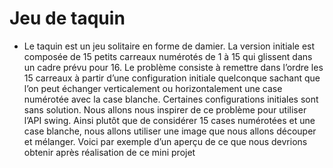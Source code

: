 # Jeu de taquin
- Le taquin est un jeu solitaire en forme de damier. La version
initiale est composée de 15 petits carreaux numérotés de 1 à 15
qui glissent dans un cadre prévu pour 16. Le problème consiste à
remettre dans l’ordre les 15 carreaux à partir d’une configuration
initiale quelconque sachant que l’on peut échanger verticalement
ou horizontalement une case numérotée avec la case blanche.
Certaines configurations initiales sont sans solution.
Nous allons nous inspirer de ce problème pour utiliser l’API
swing. Ainsi plutôt que de considérer 15 cases numérotées et
une case blanche, nous allons utiliser une image que nous allons
découper et mélanger. Voici par exemple d’un aperçu de ce que
nous devrions obtenir après réalisation de ce mini projet
